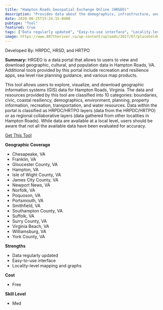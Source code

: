 ```yaml
---
title: "Hampton Roads Geospatial Exchange Online (HRGEO)"
description: "Provides data about the demographics, infrastructure, and natural resources in Hampton Roads. Also includes some map viewers and web apps to interact with the data"
date: 2020-06-25T15:24:15-0400
pubtype: "Tool"
featured: true
tags: ["Data regularly updated", "Easy-to-use interface", "Locality-level mapping and graphs"]
image: https://www.887theriver.ca/wp-content/uploads/2017/07/placeholder.jpg
---
```

Developed By: HRPDC, HRSD, and HRTPO

**Summary:** HRGEO is a data portal that allows to users to view and download geographic, cultural, and population data in Hampton Roads, VA. Additional tools provided by this portal include recreation and resilience apps, sea level rise planning guidance, and various map products. 

This tool allows users to explore, visualize, and download geographic information systems (GIS) data for Hampton Roads, Virginia. The data and resources provided by this tool are classified into 10 categories: boundaries, civic, coastal resiliency, demographics, environment, planning, property information, recreation, transportation, and water resources. Data within the portal is classified as HRPDC/HRTPO layers (data from the HRPDC/HRTPO) or as regional collaborative layers (data gathered from other localities in Hampton Roads). While data are available at a local level, users should be aware that not all the available data have been evaluated for accuracy.

<a href="https://www.hrgeo.org/" target="_blank">Get This Tool</a>

__**Geographic Coverage**__
-  Chesapeake, VA
-  Franklin, VA
-  Gloucester County, VA
-  Hampton, VA
-  Isle of Wight County, VA
-  James City County, VA
-  Newport News, VA
-  Norfolk, VA
-  Poquoson, VA
-  Portsmouth, VA
-  Smithfield, VA
-  Southampton County, VA
-  Suffolk, VA
-  Surry County, VA
-  Virginia Beach, VA
-  Williamsburg, VA
-  York County, VA

__**Strengths**__
-  Data regularly updated
-  Easy-to-use interface
-  Locality-level mapping and graphs

__**Cost**__
- Free

__**Skill Level**__
- Med
